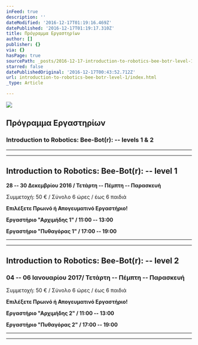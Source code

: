 ```yaml
---
inFeed: true
description: ''
dateModified: '2016-12-17T01:19:16.469Z'
datePublished: '2016-12-17T01:19:17.310Z'
title: Πρόγραμμα Εργαστηρίων
author: []
publisher: {}
via: {}
hasPage: true
sourcePath: _posts/2016-12-17-introduction-to-robotics-bee-botr-level-1.md
starred: false
datePublishedOriginal: '2016-12-17T00:43:52.712Z'
url: introduction-to-robotics-bee-botr-level-1/index.html
_type: Article

---
```

![](https://the-grid-user-content.s3-us-west-2.amazonaws.com/d669c6b1-d823-4eb7-8d7a-27535a5ab09d.png)

## Πρόγραμμα Εργαστηρίων

### Introduction to Robotics: Bee-Bot(r): -- levels 1 & 2

---

---

## **Introduction to Robotics: Bee-Bot(r): -- level 1**

**28 -- 30 Δεκεμβρίου 2016 / Τετάρτη -- Πέμπτη -- Παρασκευή**

Συμμετοχή: 50 € / Σύνολο 6 ώρες / έως 6 παιδιά

**Επιλέξετε Πρωινό ή Απογευματινό Εργαστήριο!**

**Εργαστήριο "Αρχιμήδης 1" / 11:00 -- 13:00**

**Εργαστήριο "Πυθαγόρας 1" / 17:00 -- 19:00**

---

---

## **Introduction to Robotics: Bee-Bot(r): -- level 2**

### **04 -- 06 Ιανουαρίου 2017/ Τετάρτη -- Πέμπτη -- Παρασκευή**

Συμμετοχή: 50 € / Σύνολο 6 ώρες / έως 6 παιδιά

**Επιλέξετε Πρωινό ή Απογευματινό Εργαστήριο!**

**Εργαστήριο "Αρχιμήδης 2" / 11:00 -- 13:00**

**Εργαστήριο "Πυθαγόρας 2" / 17:00 -- 19:00**

---

---